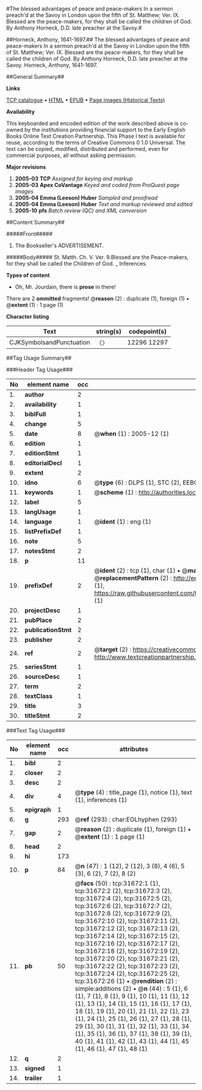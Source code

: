 #The blessed advantages of peace and peace-makers In a sermon preach'd at the Savoy in London upon the fifth of St. Matthew; Ver. IX. Blessed are the peace-makers, for they shall be called the children of God. By Anthony Horneck, D.D. late preacher at the Savoy.#

##Horneck, Anthony, 1641-1697.##
The blessed advantages of peace and peace-makers In a sermon preach'd at the Savoy in London upon the fifth of St. Matthew; Ver. IX. Blessed are the peace-makers, for they shall be called the children of God. By Anthony Horneck, D.D. late preacher at the Savoy.
Horneck, Anthony, 1641-1697.

##General Summary##

**Links**

[TCP catalogue](http://www.ota.ox.ac.uk/tcp/)  • 
[HTML](http://tei.it.ox.ac.uk/tcp/Texts-HTML/free/A44/A44512.html)  • 
[EPUB](http://tei.it.ox.ac.uk/tcp/Texts-EPUB/free/A44/A44512.epub) • 
[Page images (Historical Texts)](https://data.historicaltexts.jisc.ac.uk/view?pubId=eebo-99827256e&pageId=eebo-99827256e-31672-1)

**Availability**

This keyboarded and encoded edition of the
	       work described above is co-owned by the institutions
	       providing financial support to the Early English Books
	       Online Text Creation Partnership. This Phase I text is
	       available for reuse, according to the terms of Creative
	       Commons 0 1.0 Universal. The text can be copied,
	       modified, distributed and performed, even for
	       commercial purposes, all without asking permission.

**Major revisions**

1. __2005-03__ __TCP__ *Assigned for keying and markup*
1. __2005-03__ __Apex CoVantage__ *Keyed and coded from ProQuest page images*
1. __2005-04__ __Emma (Leeson) Huber__ *Sampled and proofread*
1. __2005-04__ __Emma (Leeson) Huber__ *Text and markup reviewed and edited*
1. __2005-10__ __pfs__ *Batch review (QC) and XML conversion*

##Content Summary##

#####Front#####

1. The Bookseller's ADVERTISEMENT.

#####Body#####
St. Matth. Ch. V. Ver. 9.Blessed are the Peace-makers, for they shall be called the Children of God.
    _ Inferences.

**Types of content**

  * Oh, Mr. Jourdain, there is **prose** in there!

There are 2 **ommitted** fragments! 
 @__reason__ (2) : duplicate (1), foreign (1)  •  @__extent__ (1) : 1 page (1)

**Character listing**


|Text|string(s)|codepoint(s)|
|---|---|---|
|CJKSymbolsandPunctuation|〈〉|12296 12297|

##Tag Usage Summary##

###Header Tag Usage###

|No|element name|occ|attributes|
|---|---|---|---|
|1.|__author__|2||
|2.|__availability__|1||
|3.|__biblFull__|1||
|4.|__change__|5||
|5.|__date__|8| @__when__ (1) : 2005-12 (1)|
|6.|__edition__|1||
|7.|__editionStmt__|1||
|8.|__editorialDecl__|1||
|9.|__extent__|2||
|10.|__idno__|6| @__type__ (6) : DLPS (1), STC (2), EEBO-CITATION (1), PROQUEST (1), VID (1)|
|11.|__keywords__|1| @__scheme__ (1) : http://authorities.loc.gov/ (1)|
|12.|__label__|5||
|13.|__langUsage__|1||
|14.|__language__|1| @__ident__ (1) : eng (1)|
|15.|__listPrefixDef__|1||
|16.|__note__|5||
|17.|__notesStmt__|2||
|18.|__p__|11||
|19.|__prefixDef__|2| @__ident__ (2) : tcp (1), char (1)  •  @__matchPattern__ (2) : ([0-9\-]+):([0-9IVX]+) (1), (.+) (1)  •  @__replacementPattern__ (2) : http://eebo.chadwyck.com/downloadtiff?vid=$1&page=$2 (1), https://raw.githubusercontent.com/textcreationpartnership/Texts/master/tcpchars.xml#$1 (1)|
|20.|__projectDesc__|1||
|21.|__pubPlace__|2||
|22.|__publicationStmt__|2||
|23.|__publisher__|2||
|24.|__ref__|2| @__target__ (2) : https://creativecommons.org/publicdomain/zero/1.0/ (1), http://www.textcreationpartnership.org/docs/. (1)|
|25.|__seriesStmt__|1||
|26.|__sourceDesc__|1||
|27.|__term__|2||
|28.|__textClass__|1||
|29.|__title__|3||
|30.|__titleStmt__|2||


###Text Tag Usage###

|No|element name|occ|attributes|
|---|---|---|---|
|1.|__bibl__|2||
|2.|__closer__|2||
|3.|__desc__|2||
|4.|__div__|4| @__type__ (4) : title_page (1), notice (1), text (1), inferences (1)|
|5.|__epigraph__|1||
|6.|__g__|293| @__ref__ (293) : char:EOLhyphen (293)|
|7.|__gap__|2| @__reason__ (2) : duplicate (1), foreign (1)  •  @__extent__ (1) : 1 page (1)|
|8.|__head__|2||
|9.|__hi__|173||
|10.|__p__|84| @__n__ (47) : 1 (12), 2 (12), 3 (8), 4 (6), 5 (3), 6 (2), 7 (2), 8 (2)|
|11.|__pb__|50| @__facs__ (50) : tcp:31672:1 (1), tcp:31672:2 (2), tcp:31672:3 (2), tcp:31672:4 (2), tcp:31672:5 (2), tcp:31672:6 (2), tcp:31672:7 (2), tcp:31672:8 (2), tcp:31672:9 (2), tcp:31672:10 (2), tcp:31672:11 (2), tcp:31672:12 (2), tcp:31672:13 (2), tcp:31672:14 (2), tcp:31672:15 (2), tcp:31672:16 (2), tcp:31672:17 (2), tcp:31672:18 (2), tcp:31672:19 (2), tcp:31672:20 (2), tcp:31672:21 (2), tcp:31672:22 (2), tcp:31672:23 (2), tcp:31672:24 (2), tcp:31672:25 (2), tcp:31672:26 (1)  •  @__rendition__ (2) : simple:additions (2)  •  @__n__ (44) : 5 (1), 6 (1), 7 (1), 8 (1), 9 (1), 10 (1), 11 (1), 12 (1), 13 (1), 14 (1), 15 (1), 16 (1), 17 (1), 18 (1), 19 (1), 20 (1), 21 (1), 22 (1), 23 (1), 24 (1), 25 (1), 26 (1), 27 (1), 28 (1), 29 (1), 30 (1), 31 (1), 32 (1), 33 (1), 34 (1), 35 (1), 36 (1), 37 (1), 38 (1), 39 (1), 40 (1), 41 (1), 42 (1), 43 (1), 44 (1), 45 (1), 46 (1), 47 (1), 48 (1)|
|12.|__q__|2||
|13.|__signed__|1||
|14.|__trailer__|1||
